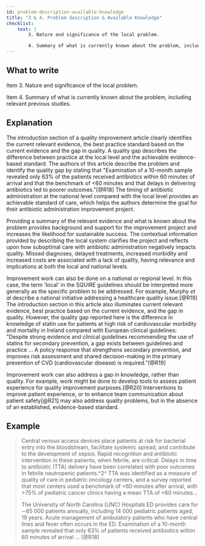 ```yaml
---
id: problem-description-available-knowledge
title: "3 & 4. Problem description & Available Knowledge"
checklist:
    text: |
        3. Nature and significance of the local problem.

        4. Summary of what is currently known about the problem, including relevant previous studies.
---
```


## What to write

Item 3. Nature and significance of the local problem.

Item 4. Summary of what is currently known about the problem, including relevant previous studies.

## Explanation

The introduction section of a quality improvement article clearly
identifies the current relevant evidence, the best practice standard
based on the current evidence and the gap in quality. A quality gap
describes the difference between practice at the local level and the
achievable evidence-based standard. The authors of this article describe
the problem and identify the quality gap by stating that "Examination of
a 10-month sample revealed only 63% of the patients received antibiotics
within 60 minutes of arrival and that the benchmark of <60 minutes and
that delays in delivering antibiotics led to poorer outcomes."[@R18] The
timing of antibiotic administration at the national level compared with
the local level provides an achievable standard of care, which helps the
authors determine the goal for their antibiotic administration
improvement project.

Providing a summary of the relevant evidence and what is known about the
problem provides background and support for the improvement project and
increases the likelihood for sustainable success. The contextual
information provided by describing the local system clarifies the
project and reflects upon how suboptimal care with antibiotic
administration negatively impacts quality. Missed diagnoses, delayed
treatments, increased morbidity and increased costs are associated with
a lack of quality, having relevance and implications at both the local
and national levels.

Improvement work can also be done on a national or regional level. In
this case, the term 'local' in the SQUIRE guidelines should be
interpreted more generally as the specific problem to be addressed. For
example, Murphy *et al* describe a national initiative addressing a
healthcare quality issue.[@R19] The introduction section in this article
also illuminates current relevant evidence, best practice based on the
current evidence, and the gap in quality. However, the quality gap
reported here is the difference in knowledge of statin use for patients
at high risk of cardiovascular morbidity and mortality in Ireland
compared with European clinical guidelines: "Despite strong evidence and
clinical guidelines recommending the use of statins for secondary
prevention, a gap exists between guidelines and practice ... A policy
response that strengthens secondary prevention, and improves risk
assessment and shared decision-making in the primary prevention of CVD
(cardiovascular disease) is required."[@R19]

Improvement work can also address a gap in knowledge, rather than
quality. For example, work might be done to develop tools to assess
patient experience for quality improvement purposes.[@R20] Interventions
to improve patient experience, or to enhance team communication about
patient safety[@R21] may also address quality problems, but in the
absence of an established, evidence-based standard.

## Example

> Central venous access devices place patients at risk for bacterial
> entry into the bloodstream, facilitate systemic spread, and contribute
> to the development of sepsis. Rapid recognition and antibiotic
> intervention in these patients, when febrile, are critical. Delays in
> time to antibiotic (TTA) delivery have been correlated with poor
> outcomes in febrile neutropenic patients.^2^ TTA was identified as a
> measure of quality of care in pediatric oncology centers, and a survey
> reported that most centers used a benchmark of <60 minutes after
> arrival, with >75% of pediatric cancer clinics having a mean TTA of
> \<60 minutes...
>
> The University of North Carolina (UNC) Hospitals ED provides care
> for ∼65 000 patients annually, including 14 000 pediatric patients
> aged, 19 years. Acute management of ambulatory patients who have
> central lines and fever often occurs in the ED. Examination of a
> 10-month sample revealed that only 63% of patients received
> antibiotics within 60 minutes of arrival ... [@R18]
